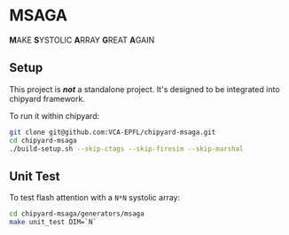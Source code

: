 # MSAGA
**M**AKE **S**YSTOLIC **A**RRAY **G**REAT **A**GAIN

## Setup
This project is **_not_** a standalone project. It's designed to be integrated into chipyard framework.

To run it within chipyard:
```bash
git clone git@github.com:VCA-EPFL/chipyard-msaga.git
cd chipyard-msaga
./build-setup.sh --skip-ctags --skip-firesim --skip-marshal

```
## Unit Test
To test flash attention with a `N*N` systolic array:
```bash
cd chipyard-msaga/generators/msaga
make unit_test DIM=`N`
```
